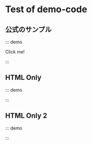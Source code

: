 # Test of demo-code

## 公式のサンプル

::: demo
<div @click="onClick">Click me!</div>

<script>
export default {
  methods: {
    onClick: () => { window.alert(1) },
  },
}
</script>
:::

## HTML Only

::: demo
<html>
<head>
  <meta charset="UTF-8">
  <meta name="viewport" content="width=device-width, initial-scale=1.0">
  <script src="https://cdn.jsdelivr.net/npm/shogi-player@0.0.373/dist/shogi-player-wc.min.js"></script>
</head>
<body>
  <shogi-player-wc/>
</body>
</html>
:::

## HTML Only 2

::: demo
<head>
<script src="https://cdn.jsdelivr.net/npm/shogi-player@0.0.373/dist/shogi-player-wc.min.js"></script>
</head>
<shogi-player-wc/>
:::

